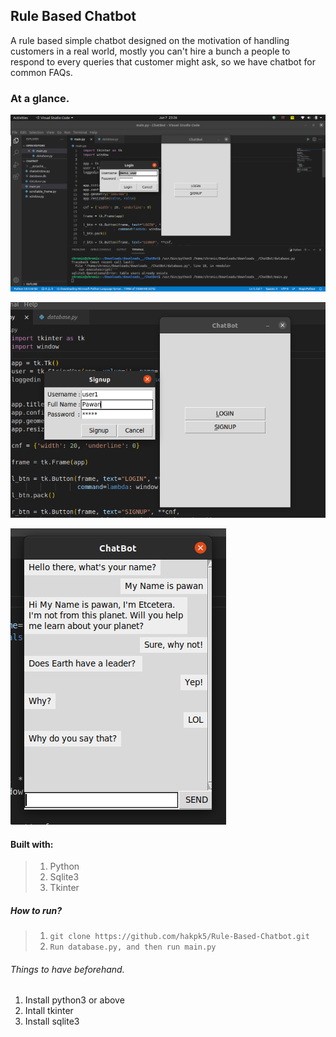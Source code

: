 ## Rule Based Chatbot

A rule based simple chatbot designed on the motivation of handling customers in a real world, mostly you can't hire a bunch a people to respond to every queries that customer might ask, so we have chatbot for common FAQs.

### At a glance.

![Start screen](./images/start.png)

![Start screen](./images/signup.png)

![Start screen](./images/chat.png)

#### Built with:

> 1. Python
> 2. Sqlite3
> 3. Tkinter

##### How to run?

> 1. `git clone https://github.com/hakpk5/Rule-Based-Chatbot.git`
> 2.  `Run database.py, and then run main.py`

###### Things to have beforehand.

1.  Install python3 or above
2.  Intall tkinter
3.  Install sqlite3
